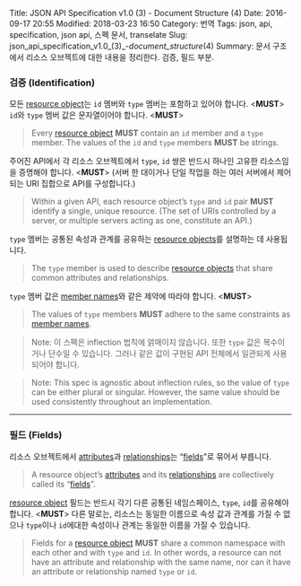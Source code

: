 Title: JSON API Specification v1.0 (3) - Document Structure (4)
Date: 2016-09-17 20:55
Modified: 2018-03-23 16:50
Category: 번역
Tags: json, api, specification, json api, 스펙 문서, transelate
Slug: json_api_specification_v1.0_(3)_-_document_structure_(4)
Summary: 문서 구조에서 리소스 오브젝트에 대한 내용을 정리한다. 검증, 필드 부분.

### 검증 (Identification)

모든 [resource object][resource_objects]는 `id` 멤버와 `type` 멤버는 포함하고 있어야 합니다. <**MUST**> `id`와 `type` 멤버 값은 문자열이어야 합니다. <**MUST**>

> Every [resource object][resource_objects] **MUST** contain an `id` member and a `type` member. The values of the `id` and `type` members **MUST** be strings.

주어진 API에서 각 리소스 오브젝트에서 `type`, `id` 쌍은 반드시 하나인 고유한 리소스임을 증명해야 합니다. <**MUST**> (서버 한 대이거나 단일 작업을 하는 여러 서버에서 제어되는 URI 집합으로 API를 구성합니다.)

> Within a given API, each resource object’s `type` and `id` pair **MUST** identify a single, unique resource. (The set of URIs controlled by a server, or multiple servers acting as one, constitute an API.)

`type` 멤버는 공통된 속성과 관계를 공유하는 [resource objects][resource_objects]를 설명하는 데 사용됩니다.

> The `type` member is used to describe [resource objects][resource_objects] that share common attributes and relationships.

`type` 멤버 값은 [member names][member_names]와 같은 제약에 따라야 합니다. <**MUST**>

> The values of `type` members **MUST** adhere to the same constraints as [member names][member_names].

> Note: 이 스펙은 inflection 법칙에 얽매이지 않습니다. 또한 `type` 값은 복수이거나 단수일 수 있습니다. 그러나 같은 값이 구현된 API 전체에서 일관되게 사용되어야 합니다.

> Note: This spec is agnostic about inflection rules, so the value of `type` can be either plural or singular. However, the same value should be used consistently throughout an implementation.

---

### 필드 (Fields)

리소스 오브젝트에서 [attributes][resource_object_attributes]과 [relationships][resource_object_relationships]는 “[fields][resource_object_field]”로 묶어서 부릅니다.

> A resource object’s [attributes][resource_object_attributes] and its [relationships][resource_object_relationships] are collectively called its “[fields][resource_object_field]”.

[resource object][resource_objects] 필드는 반드시 각기 다른 공통된 네임스페이스, `type`, `id`를 공유해야합니다. <**MUST**> 다른 말로는, 리소스는 동일한 이름으로 속성 값과 관계를 가질 수 없으나 `type`이나 `id`에대한 속성이나 관계는 동일한 이름을 가질 수 있습니다.

> Fields for a [resource object][resource_objects] **MUST** share a common namespace with each other and with `type` and `id`. In other words, a resource can not have an attribute and relationship with the same name, nor can it have an attribute or relationship named `type` or `id`.

[resource_object_attributes]: http://jsonapi.org/format/#document-resource-object-attributes
[resource_object_relationships]: http://jsonapi.org/format/#document-resource-object-relationships
[resource_object_field]: http://jsonapi.org/format/#document-resource-object-fields
[resource_objects]: http://jsonapi.org/format/#document-resource-objects
[member_names]: http://jsonapi.org/format/#document-member-names
